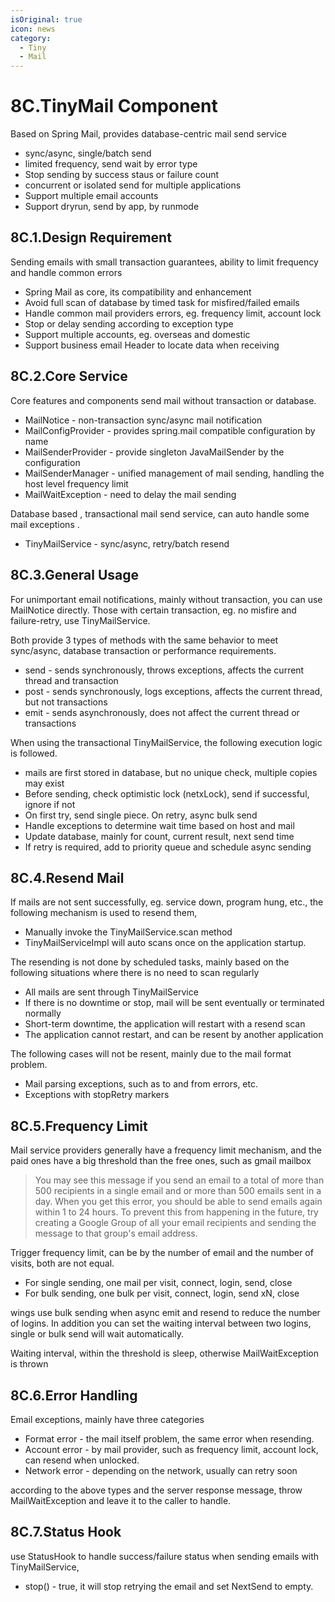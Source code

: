 ```yaml
---
isOriginal: true
icon: news
category:
  - Tiny
  - Mail
---
```


# 8C.TinyMail Component

Based on Spring Mail, provides database-centric mail send service

* sync/async, single/batch send
* limited frequency, send wait by error type
* Stop sending by success staus or failure count
* concurrent or isolated send for multiple applications
* Support multiple email accounts
* Support dryrun, send by app, by runmode

## 8C.1.Design Requirement

Sending emails with small transaction guarantees, ability to limit frequency and handle common errors

* Spring Mail as core, its compatibility and enhancement
* Avoid full scan of database by timed task for misfired/failed emails
* Handle common mail providers errors, eg. frequency limit, account lock
* Stop or delay sending according to exception type
* Support multiple accounts, eg.  overseas and domestic
* Support business email Header to locate data when receiving

## 8C.2.Core Service

Core features and components send mail without transaction or database.

* MailNotice - non-transaction sync/async mail notification
* MailConfigProvider - provides spring.mail compatible configuration by name
* MailSenderProvider - provide singleton JavaMailSender by the configuration 
* MailSenderManager - unified management of mail sending, handling the host level frequency limit
* MailWaitException - need to delay the mail sending

Database based , transactional mail send service, can auto handle some mail exceptions .

* TinyMailService - sync/async, retry/batch resend

## 8C.3.General Usage

For unimportant email notifications, mainly without transaction, you can use MailNotice directly.
Those with certain transaction, eg. no misfire and failure-retry, use TinyMailService.

Both provide 3 types of methods with the same behavior to meet sync/async, database transaction or performance requirements.

* send - sends synchronously, throws exceptions, affects the current thread and transaction
* post - sends synchronously, logs exceptions, affects the current thread, but not transactions
* emit - sends asynchronously, does not affect the current thread or transactions

When using the transactional TinyMailService, the following execution logic is followed.

* mails are first stored in database, but no unique check, multiple copies may exist
* Before sending, check optimistic lock (netxLock), send if successful, ignore if not
* On first try, send single piece. On retry, async bulk send
* Handle exceptions to determine wait time based on host and mail
* Update database, mainly for count, current result, next send time
* If retry is required, add to priority queue and schedule async sending

## 8C.4.Resend Mail

If mails are not sent successfully, eg. service down, program hung, etc., the following mechanism is used to resend them,

* Manually invoke the TinyMailService.scan method
* TinyMailServiceImpl will auto scans once on the application startup.

The resending is not done by scheduled tasks, mainly based on the following situations where there is no need to scan regularly

* All mails are sent through TinyMailService
* If there is no downtime or stop, mail will be sent eventually or terminated normally
* Short-term downtime, the application will restart with a resend scan
* The application cannot restart, and can be resent by another application

The following cases will not be resent, mainly due to the mail format problem.

* Mail parsing exceptions, such as to and from errors, etc.
* Exceptions with stopRetry markers

## 8C.5.Frequency Limit

Mail service providers generally have a frequency limit mechanism, and the paid ones have a big threshold
than the free ones, such as gmail mailbox

> You may see this message if you send an email to a total of more than 500 recipients in
> a single email and or more than 500 emails sent in a day.
> When you get this error, you should be able to send emails again within 1 to 24 hours.
> To prevent this from happening in the future, try creating a Google Group of all your
> email recipients and sending the message to that group's email address.

Trigger frequency limit, can be by the number of email and the number of visits, both are not equal.

* For single sending, one mail per visit, connect, login, send, close
* For bulk sending, one bulk per visit, connect, login, send xN, close

wings use bulk sending when async emit and resend to reduce the number of logins.
In addition you can set the waiting interval between two logins, single or bulk
send will wait automatically.

Waiting interval, within the threshold is sleep, otherwise MailWaitException is thrown

## 8C.6.Error Handling

Email exceptions, mainly have three categories

* Format error - the mail itself problem, the same error when resending.
* Account error - by mail provider, such as frequency limit, account lock, can resend when unlocked.
* Network error - depending on the network, usually can retry soon

according to the above types and the server response message,
throw MailWaitException  and leave it to the caller to handle.

## 8C.7.Status Hook

use StatusHook to handle success/failure status when sending emails with TinyMailService,

* stop() - true, it will stop retrying the email and set NextSend to empty.
